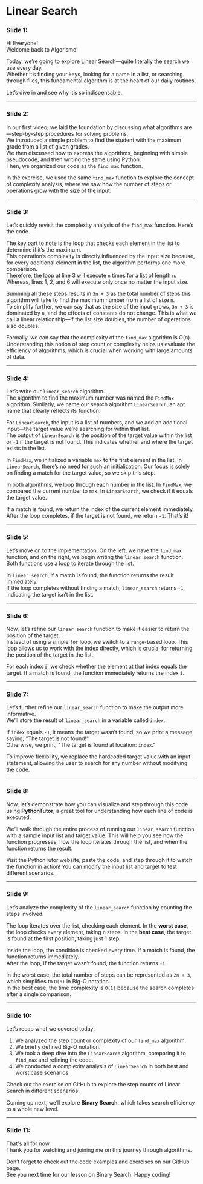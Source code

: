 # Linear Search

### Slide 1:
Hi Everyone!  
Welcome back to Algorismo!

Today, we’re going to explore Linear Search—quite literally the search we use every day.  
Whether it’s finding your keys, looking for a name in a list, or searching through files, this fundamental algorithm is at the heart of our daily routines.

Let’s dive in and see why it’s so indispensable.

---

### Slide 2:
In our first video, we laid the foundation by discussing what algorithms are—step-by-step procedures for solving problems.  
We introduced a simple problem to find the student with the maximum grade from a list of given grades.  
We then discussed how to express the algorithms, beginning with simple pseudocode, and then writing the same using Python.  
Then, we organized our code as the `find_max` function.

In the exercise, we used the same `find_max` function to explore the concept of complexity analysis, where we saw how the number of steps or operations grow with the size of the input.

---

### Slide 3:
Let’s quickly revisit the complexity analysis of the `find_max` function. Here’s the code.

The key part to note is the loop that checks each element in the list to determine if it’s the maximum.  
This operation’s complexity is directly influenced by the input size because, for every additional element in the list, the algorithm performs one more comparison.  
Therefore, the loop at line 3 will execute `n` times for a list of length `n`.  
Whereas, lines 1, 2, and 6 will execute only once no matter the input size.

Summing all these steps results in `3n + 3` as the total number of steps this algorithm will take to find the maximum number from a list of size `n`.  
To simplify further, we can say that as the size of the input grows, `3n + 3` is dominated by `n`, and the effects of constants do not change. This is what we call a linear relationship—if the list size doubles, the number of operations also doubles.

Formally, we can say that the complexity of the `find_max` algorithm is O(n). Understanding this notion of step count or complexity helps us evaluate the efficiency of algorithms, which is crucial when working with large amounts of data.

---

### Slide 4:
Let’s write our `linear_search` algorithm.  
The algorithm to find the maximum number was named the `FindMax` algorithm. Similarly, we name our search algorithm `LinearSearch`, an apt name that clearly reflects its function.

For `LinearSearch`, the input is a list of numbers, and we add an additional input—the target value we’re searching for within that list.  
The output of `LinearSearch` is the position of the target value within the list or `-1` if the target is not found. This indicates whether and where the target exists in the list.

In `FindMax`, we initialized a variable `max` to the first element in the list. In `LinearSearch`, there’s no need for such an initialization. Our focus is solely on finding a match for the target value, so we skip this step.

In both algorithms, we loop through each number in the list. In `FindMax`, we compared the current number to `max`. In `LinearSearch`, we check if it equals the target value.

If a match is found, we return the index of the current element immediately. After the loop completes, if the target is not found, we return `-1`. That’s it!

---

### Slide 5:
Let’s move on to the implementation. On the left, we have the `find_max` function, and on the right, we begin writing the `linear_search` function.  
Both functions use a loop to iterate through the list.

In `linear_search`, if a match is found, the function returns the result immediately.  
If the loop completes without finding a match, `linear_search` returns `-1`, indicating the target isn’t in the list.

---

### Slide 6:
Now, let’s refine our `linear_search` function to make it easier to return the position of the target.  
Instead of using a simple `for` loop, we switch to a `range`-based loop. This loop allows us to work with the index directly, which is crucial for returning the position of the target in the list.

For each index `i`, we check whether the element at that index equals the target. If a match is found, the function immediately returns the index `i`.

---

### Slide 7:
Let’s further refine our `linear_search` function to make the output more informative.  
We’ll store the result of `linear_search` in a variable called `index`.

If `index` equals `-1`, it means the target wasn’t found, so we print a message saying, "The target is not found!"  
Otherwise, we print, "The target is found at location: `index`."

To improve flexibility, we replace the hardcoded target value with an input statement, allowing the user to search for any number without modifying the code.

---

### Slide 8:
Now, let’s demonstrate how you can visualize and step through this code using **PythonTutor**, a great tool for understanding how each line of code is executed.  

We’ll walk through the entire process of running our `linear_search` function with a sample input list and target value. This will help you see how the function progresses, how the loop iterates through the list, and when the function returns the result.

Visit the PythonTutor website, paste the code, and step through it to watch the function in action! You can modify the input list and target to test different scenarios.

---

### Slide 9:
Let’s analyze the complexity of the `linear_search` function by counting the steps involved.

The loop iterates over the list, checking each element. In the **worst case**, the loop checks every element, taking `n` steps. In the **best case**, the target is found at the first position, taking just 1 step.

Inside the loop, the condition is checked every time. If a match is found, the function returns immediately.  
After the loop, if the target wasn’t found, the function returns `-1`.

In the worst case, the total number of steps can be represented as `2n + 3`, which simplifies to `O(n)` in Big-O notation.  
In the best case, the time complexity is `O(1)` because the search completes after a single comparison.

---

### Slide 10:
Let’s recap what we covered today:
1. We analyzed the step count or complexity of our `find_max` algorithm.
2. We briefly defined Big-O notation.
3. We took a deep dive into the `LinearSearch` algorithm, comparing it to `find_max` and refining the code.
4. We conducted a complexity analysis of `LinearSearch` in both best and worst case scenarios.

Check out the exercise on GitHub to explore the step counts of Linear Search in different scenarios!

Coming up next, we’ll explore **Binary Search**, which takes search efficiency to a whole new level.

---

### Slide 11:
That's all for now.  
Thank you for watching and joining me on this journey through algorithms.

Don’t forget to check out the code examples and exercises on our GitHub page.  
See you next time for our lesson on Binary Search. Happy coding!

